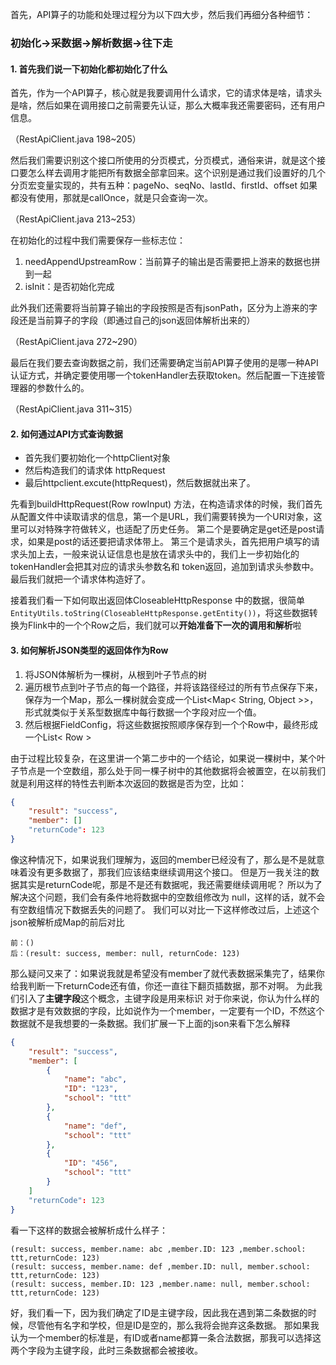 首先，API算子的功能和处理过程分为以下四大步，然后我们再细分各种细节：



### 初始化->采数据->解析数据->往下走



#### 1. 首先我们说一下初始化都初始化了什么

首先，作为一个API算子，核心就是我要调用什么请求，它的请求体是啥，请求头是啥，然后如果在调用接口之前需要先认证，那么大概率我还需要密码，还有用户信息。

（RestApiClient.java 198~205）

然后我们需要识别这个接口所使用的分页模式，分页模式，通俗来讲，就是这个接口要怎么样去调用才能把所有数据全部拿回来。这个识别是通过我们设置好的几个分页宏变量实现的，共有五种：pageNo、seqNo、lastId、firstId、offset 如果都没有使用，那就是callOnce，就是只会查询一次。

（RestApiClient.java 213~253）

在初始化的过程中我们需要保存一些标志位：

1. needAppendUpstreamRow：当前算子的输出是否需要把上游来的数据也拼到一起
2. isInit：是否初始化完成

此外我们还需要将当前算子输出的字段按照是否有jsonPath，区分为上游来的字段还是当前算子的字段（即通过自己的json返回体解析出来的）

（RestApiClient.java 272~290）

最后在我们要去查询数据之前，我们还需要确定当前API算子使用的是哪一种API认证方式，并确定要使用哪一个tokenHandler去获取token。然后配置一下连接管理器的参数什么的。

（RestApiClient.java 311~315）



#### 2. 如何通过API方式查询数据

- 首先我们要初始化一个httpClient对象
- 然后构造我们的请求体 httpRequest
- 最后httpclient.excute(httpRequest)，然后数据就出来了。

先看到buildHttpRequest(Row rowInput) 方法，在构造请求体的时候，我们首先从配置文件中读取请求的信息，第一个是URL，我们需要转换为一个URI对象，这里可以对特殊字符做转义，也适配了历史任务。 第二个是要确定是get还是post请求，如果是post的话还要把请求体带上。 第三个是请求头，首先把用户填写的请求头加上去，一般来说认证信息也是放在请求头中的，我们上一步初始化的tokenHandler会把其对应的请求头参数名和 token返回，追加到请求头参数中。最后我们就把一个请求体构造好了。

接着我们看一下如何取出返回体CloseableHttpResponse 中的数据，很简单 `EntityUtils.toString(CloseableHttpResponse.getEntity())`，将这些数据转换为Flink中的一个个Row之后，我们就可以**开始准备下一次的调用和解析**啦



#### 3. 如何解析JSON类型的返回体作为Row

1. 将JSON体解析为一棵树，从根到叶子节点的树
2. 遍历根节点到叶子节点的每一个路径，并将该路径经过的所有节点保存下来，保存为一个Map，那么一棵树就会变成一个List<Map< String, Object >>，形式就类似于关系型数据库中每行数据一个字段对应一个值。
3. 然后根据FieldConfig，将这些数据按照顺序保存到一个个Row中，最终形成一个List< Row >

由于过程比较复杂，在这里讲一个第二步中的一个结论，如果说一棵树中，某个叶子节点是一个空数组，那么处于同一棵子树中的其他数据将会被置空，在以前我们就是利用这样的特性去判断本次返回的数据是否为空，比如：

```json
{
    "result": "success",
    "member": []
    "returnCode": 123
}
```

像这种情况下，如果说我们理解为，返回的member已经没有了，那么是不是就意味着没有更多数据了，那我们应该结束继续调用这个接口。 但是万一我关注的数据其实是returnCode呢，那是不是还有数据呢，我还需要继续调用呢？   所以为了解决这个问题，我们会有条件地将数据中的空数组修改为 null，这样的话，就不会有空数组情况下数据丢失的问题了。 我们可以对比一下这样修改过后，上述这个json被解析成Map的前后对比

```shell
前：()
后：(result: success, member: null, returnCode: 123)
```

那么疑问又来了：如果说我就是希望没有member了就代表数据采集完了，结果你给我判断一下returnCode还有值，你还一直往下翻页插数据，那不对啊。  为此我们引入了**主键字段**这个概念，主键字段是用来标识 对于你来说，你认为什么样的数据才是有效数据的字段，比如说作为一个member，一定要有一个ID，不然这个数据就不是我想要的一条数据。我们扩展一下上面的json来看下怎么解释

```json
{
    "result": "success",
    "member": [
        {
            "name": "abc",
            "ID": "123",
            "school": "ttt"
        },
        {
            "name": "def",
            "school": "ttt"
        },
        {
            "ID": "456",
            "school": "ttt"
        }
    ]
    "returnCode": 123
}
```

看一下这样的数据会被解析成什么样子：

```shell
(result: success, member.name: abc ,member.ID: 123 ,member.school: ttt,returnCode: 123)
(result: success, member.name: def ,member.ID: null, member.school: ttt,returnCode: 123)
(result: success, member.ID: 123 ,member.name: null, member.school: ttt,returnCode: 123)
```

好，我们看一下，因为我们确定了ID是主键字段，因此我在遇到第二条数据的时候，尽管他有名字和学校，但是ID是空的，那么我将会抛弃这条数据。 那如果我认为一个member的标准是，有ID或者name都算一条合法数据，那我可以选择这两个字段为主键字段，此时三条数据都会被接收。
